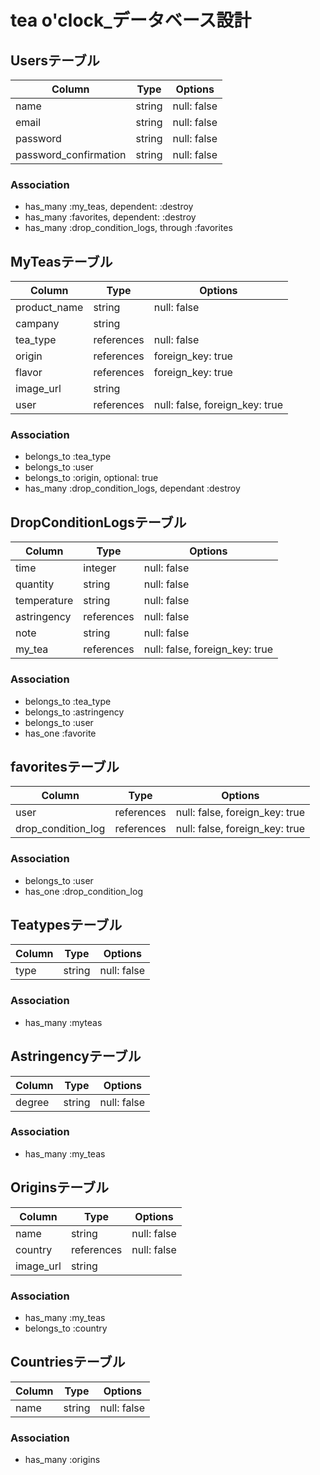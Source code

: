 # tea o'clock_データベース設計

## Usersテーブル
|Column|Type|Options|
|------|----|-------|
|name|string|null: false|
|email|string|null: false|
|password|string|null: false|
|password_confirmation|string|null: false|
### Association
- has_many :my_teas, dependent: :destroy
- has_many :favorites, dependent: :destroy
- has_many :drop_condition_logs, through :favorites


## MyTeasテーブル
|Column|Type|Options|
|------|----|-------|
|product_name|string|null: false|
|campany|string||
|tea_type|references|null: false|
|origin|references|foreign_key: true|
|flavor|references|foreign_key: true|
|image_url|string||
|user|references|null: false, foreign_key: true|
### Association
- belongs_to :tea_type
- belongs_to :user
- belongs_to :origin, optional: true
- has_many :drop_condition_logs, dependant :destroy

## DropConditionLogsテーブル
|Column|Type|Options|
|------|----|-------|
|time|integer|null: false|
|quantity|string|null: false|
|temperature|string|null: false|
|astringency|references|null: false|
|note|string|null: false|
|my_tea|references|null: false, foreign_key: true|
### Association
- belongs_to :tea_type
- belongs_to :astringency
- belongs_to :user
- has_one :favorite

## favoritesテーブル
|Column|Type|Options|
|------|----|-------|
|user|references|null: false, foreign_key: true|
|drop_condition_log|references|null: false, foreign_key: true|
### Association
- belongs_to :user
- has_one :drop_condition_log


## Teatypesテーブル
|Column|Type|Options|
|------|----|-------|
|type|string|null: false|
### Association
- has_many :myteas

## Astringencyテーブル
|Column|Type|Options|
|------|----|-------|
|degree|string|null: false|
### Association
- has_many :my_teas

## Originsテーブル
|Column|Type|Options|
|------|----|-------|
|name|string|null: false|
|country|references|null: false|
|image_url|string||
### Association
- has_many :my_teas
- belongs_to :country


## Countriesテーブル
|Column|Type|Options|
|------|----|-------|
|name|string|null: false|
### Association
- has_many :origins